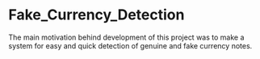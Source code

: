 # Fake_Currency_Detection
The main motivation behind development of this project was to make a system for easy and quick detection of genuine and fake currency notes.
